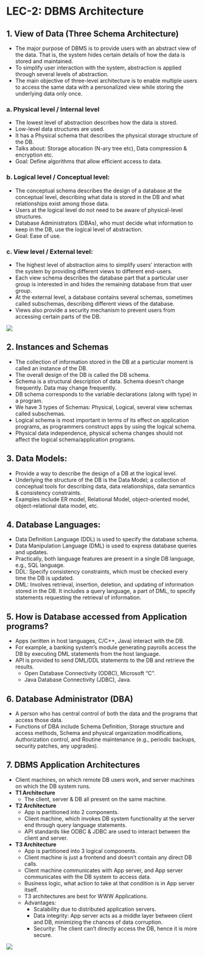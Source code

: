 # LEC-2: DBMS Architecture

## 1. View of Data (Three Schema Architecture)

- The major purpose of DBMS is to provide users with an abstract view of the data. That is, the system hides certain details of how the data is stored and maintained.
- To simplify user interaction with the system, abstraction is applied through several levels of abstraction.
- The main objective of three-level architecture is to enable multiple users to access the same data with a personalized view while storing the underlying data only once.

### a. Physical level / Internal level

- The lowest level of abstraction describes how the data is stored.
- Low-level data structures are used.
- It has a Physical schema that describes the physical storage structure of the DB.
- Talks about: Storage allocation (N-ary tree etc), Data compression & encryption etc.
- Goal: Define algorithms that allow efficient access to data.

### b. Logical level / Conceptual level:

- The conceptual schema describes the design of a database at the conceptual level, describing what data is stored in the DB and what relationships exist among those data.
- Users at the logical level do not need to be aware of physical-level structures.
- Database Administrators (DBAs), who must decide what information to keep in the DB, use the logical level of abstraction.
- Goal: Ease of use.

### c. View level / External level:

- The highest level of abstraction aims to simplify users’ interaction with the system by providing different views to different end-users.
- Each view schema describes the database part that a particular user group is interested in and hides the remaining database from that user group.
- At the external level, a database contains several schemas, sometimes called subschemas, describing different views of the database.
- Views also provide a security mechanism to prevent users from accessing certain parts of the DB.

![](https://i.postimg.cc/gc63fDrb/image.png)

## 2. Instances and Schemas

- The collection of information stored in the DB at a particular moment is called an instance of the DB.
- The overall design of the DB is called the DB schema.
- Schema is a structural description of data. Schema doesn’t change frequently. Data may change frequently.
- DB schema corresponds to the variable declarations (along with type) in a program.
- We have 3 types of Schemas: Physical, Logical, several view schemas called subschemas.
- Logical schema is most important in terms of its effect on application programs, as programmers construct apps by using the logical schema.
- Physical data independence, physical schema changes should not affect the logical schema/application programs.

## 3. Data Models:

- Provide a way to describe the design of a DB at the logical level.
- Underlying the structure of the DB is the Data Model; a collection of conceptual tools for describing data, data relationships, data semantics & consistency constraints.
- Examples include ER model, Relational Model, object-oriented model, object-relational data model, etc.

## 4. Database Languages:

- Data Definition Language (DDL) is used to specify the database schema.
- Data Manipulation Language (DML) is used to express database queries and updates.
- Practically, both language features are present in a single DB language, e.g., SQL language.
- DDL: Specify consistency constraints, which must be checked every time the DB is updated.
- DML: Involves retrieval, insertion, deletion, and updating of information stored in the DB. It includes a query language, a part of DML, to specify statements requesting the retrieval of information.

## 5. How is Database accessed from Application programs?

- Apps (written in host languages, C/C++, Java) interact with the DB.
- For example, a banking system’s module generating payrolls access the DB by executing DML statements from the host language.
- API is provided to send DML/DDL statements to the DB and retrieve the results.
  - Open Database Connectivity (ODBC), Microsoft “C”.
  - Java Database Connectivity (JDBC), Java.

## 6. Database Administrator (DBA)

- A person who has central control of both the data and the programs that access those data.
- Functions of DBA include Schema Definition, Storage structure and access methods, Schema and physical organization modifications, Authorization control, and Routine maintenance (e.g., periodic backups, security patches, any upgrades).

## 7. DBMS Application Architectures

- Client machines, on which remote DB users work, and server machines on which the DB system runs.
- **T1 Architecture**
  - The client, server & DB all present on the same machine.
- **T2 Architecture**
  - App is partitioned into 2 components.
  - Client machine, which invokes DB system functionality at the server end through query language statements.
  - API standards like ODBC & JDBC are used to interact between the client and server.
- **T3 Architecture**
  - App is partitioned into 3 logical components.
  - Client machine is just a frontend and doesn’t contain any direct DB calls.
  - Client machine communicates with App server, and App server communicates with the DB system to access data.
  - Business logic, what action to take at that condition is in App server itself.
  - T3 architectures are best for WWW Applications.
  - Advantages:
    - Scalability due to distributed application servers.
    - Data integrity: App server acts as a middle layer between client and DB, minimizing the chances of data corruption.
    - Security: The client can’t directly access the DB, hence it is more secure.

![](https://i.postimg.cc/8CKnnHcr/image.png)

